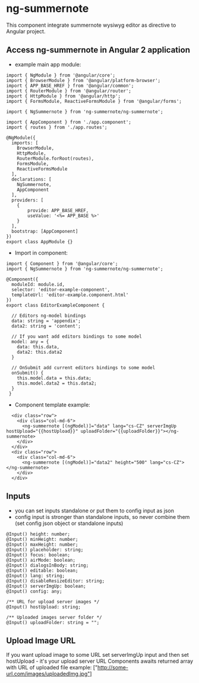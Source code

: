 # ng-summernote

This component integrate summernote wysiwyg editor as directive to Angular project.

## Access ng-summernote in Angular 2 application
- example main app module:
```
import { NgModule } from '@angular/core';
import { BrowserModule } from '@angular/platform-browser';
import { APP_BASE_HREF } from '@angular/common';
import { RouterModule } from '@angular/router';
import { HttpModule } from '@angular/http';
import { FormsModule, ReactiveFormsModule } from '@angular/forms';

import { NgSummernote } from 'ng-summernote/ng-summernote';

import { AppComponent } from './app.component';
import { routes } from './app.routes';

@NgModule({
  imports: [
    BrowserModule,
    HttpModule,
    RouterModule.forRoot(routes),
    FormsModule,
    ReactiveFormsModule
  ],
  declarations: [
    NgSummernote,
    AppComponent
  ],
  providers: [
    {
        provide: APP_BASE_HREF,
        useValue: '<%= APP_BASE %>'
    }
  ],
  bootstrap: [AppComponent]
})
export class AppModule {}
```
- Import in component:
```
import { Component } from '@angular/core';
import { NgSummernote } from 'ng-summernote/ng-summernote';

@Component({
  moduleId: module.id,
  selector: 'editor-example-component',
  templateUrl: 'editor-example.component.html'
})
export class EditorExampleComponent {

  // Editors ng-model bindings
  data: string = 'appendix';
  data2: string = 'content';
  
  // If you want add editors bindings to some model
  model: any = {
    data: this.data,
    data2: this.data2
  }
  
  // OnSubmit add current editors bindings to some model
  onSubmit() {
    this.model.data = this.data;
    this.model.data2 = this.data2;
  }
 }
```
- Component template example:
```
  <div class="row">
    <div class="col-md-6">
      <ng-summernote [(ngModel)]="data" lang="cs-CZ" serverImgUp hostUpload="{{hostUpload}}" uploadFolder="{{uploadFolder}}"></ng-summernote>
    </div>
  </div>
  <div class="row">
    <div class="col-md-6">
      <ng-summernote [(ngModel)]="data2" height="500" lang="cs-CZ"></ng-summernote>
    </div>
  </div>
```
## Inputs

- you can set inputs standalone or put them to config input as json
- config input is stronger than standalone inputs, so never combine them
  (set config json object or standalone inputs)

```
@Input() height: number;
@Input() minHeight: number;
@Input() maxHeight: number;
@Input() placeholder: string;
@Input() focus: boolean;
@Input() airMode: boolean;
@Input() dialogsInBody: string;
@Input() editable: boolean;
@Input() lang: string;
@Input() disableResizeEditor: string;
@Input() serverImgUp: boolean;
@Input() config: any;

/** URL for upload server images */
@Input() hostUpload: string;

/** Uploaded images server folder */
@Input() uploadFolder: string = "";
```

## Upload Image URL

If you want upload image to some URL set serverImgUp input
and then set hostUpload - it's your upload server URL
Components awaits returned array with URL of uploaded file
example: ["http://some-url.com/images/uploadedImg.jpg"]
